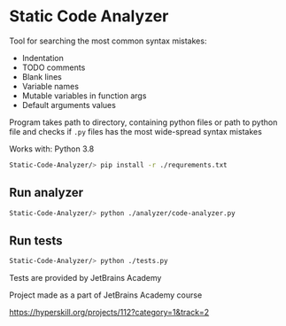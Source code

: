# Static Code Analyzer
Tool for searching the most common syntax mistakes:
* Indentation
* TODO comments
* Blank lines
* Variable names
* Mutable variables in function args
* Default arguments values

Program takes path to directory, containing python files or path to python file and checks if `.py` files has the most wide-spread syntax mistakes

Works with: Python 3.8

```bash
Static-Code-Analyzer/> pip install -r ./requrements.txt
```

## Run analyzer

```bash
Static-Code-Analyzer/> python ./analyzer/code-analyzer.py
```

## Run tests

```bash
Static-Code-Analyzer/> python ./tests.py
```

Tests are provided by JetBrains Academy

Project made as a part of JetBrains Academy course 

https://hyperskill.org/projects/112?category=1&track=2 
